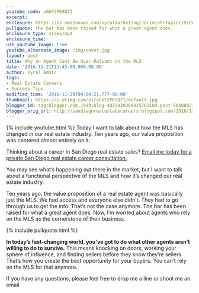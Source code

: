 ```yaml
---
youtube_code: uGbF2PK9Q7I
excerpt:
enclosure: https://s3.amazonaws.com/vyralmarketing/Jerimiah+Taylor/Videos/Videos+Oct-Nov+2016/San+Diego+Real+Estate+Career-+MLS.mp4
pullquote: The bar has been raised for what a great agent does.
enclosure_type: video/mp4
enclosure_time:
use_youtube_image: true
youtube_alternate_image: /img/cover.jpg
layout: post
title: Why an Agent Cant Be Over-Reliant on the MLS
date: '2016-11-21T13:45:00.000-08:00'
author: Vyral Admin
tags:
- Real Estate Careers
- Success Tips
modified_time: '2016-11-29T09:04:21.777-08:00'
thumbnail: https://i.ytimg.com/vi/uGbF2PK9Q7I/default.jpg
blogger_id: tag:blogger.com,1999:blog-4832930360015763104.post-5648807337779371803
blogger_orig_url: http://sandiegorealestatecareers.blogspot.com/2016/11/why-agent-cant-be-over-reliant-on-mls.html
---
```

{% include youtube.html %}
Today I want to talk about how the MLS has changed in our real estate industry. Ten years ago, our value proposition was centered almost entirely on it.

Thinking about a career in San Diego real estate sales?
<a href="mailto:JTaylor@kw.com">Email me today for a private San Diego real estate career consultation.</a>

You may see what’s happening out there in the market, but I want to talk about a functional perspective of the MLS and how it’s changed our real estate industry.

Ten years ago, the value proposition of a real estate agent was basically just the MLS. We had access and everyone else didn’t. They had to go through us to get the info. That’s not the case anymore. The bar has been raised for what a great agent does. Now, I’m worried about agents who rely on the MLS as the cornerstone of their business.

{% include pullquote.html %}

**In today’s fast-changing world, you’ve got to do what other agents aren’t willing to do to survive.** This means knocking on doors, working your sphere of influence, and finding sellers before they know they’re sellers. That’s how you create the best opportunity for your buyers. You can’t rely on the MLS for that anymore.

If you have any questions, please feel free to drop me a line or shoot me an email.
